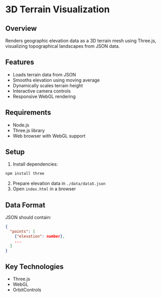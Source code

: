 # 3D Terrain Visualization

## Overview
Renders geographic elevation data as a 3D terrain mesh using Three.js, visualizing topographical landscapes from JSON data.

## Features
- Loads terrain data from JSON 
- Smooths elevation using moving average
- Dynamically scales terrain height
- Interactive camera controls
- Responsive WebGL rendering

## Requirements
- Node.js
- Three.js library
- Web browser with WebGL support

## Setup
1. Install dependencies:
```bash
npm install three
```

2. Prepare elevation data in `./data/data5.json`
3. Open `index.html` in a browser

## Data Format
JSON should contain:
```json
{
  "points": [
    {"elevation": number},
    ...
  ]
}
```

## Key Technologies
- Three.js
- WebGL
- OrbitControls
